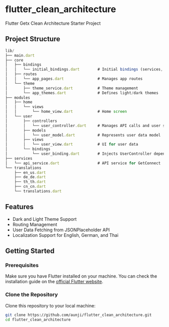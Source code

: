 # flutter_clean_architecture

Flutter Getx Clean Architecture Starter Project

## Project Structure

```javascript
lib/
├── main.dart
├── core
│   ├── bindings
│   │   └── initial_bindings.dart        # Initial bindings (services, etc.)
│   ├── routes
│   │   └── app_pages.dart               # Manages app routes
│   └── theme
│       ├── theme_service.dart           # Theme management
│       └── app_themes.dart              # Defines light/dark themes
├── modules
│   ├── home
│   │   └── views
│   │       └── home_view.dart           # Home screen
│   └── user
│       ├── controllers
│       │   └── user_controller.dart     # Manages API calls and user state
│       ├── models
│       │   └── user_model.dart          # Represents user data model
│       ├── views
│       │   └── user_view.dart           # UI for user data
│       └── bindings
│           └── user_binding.dart        # Injects UserController dependencies
├── services
│   └── api_service.dart                 # API service for GetConnect
└── translations
    ├── en_us.dart
    ├── de_de.dart
    ├── th_th.dart
    ├── cn_cn.dart
    └── translations.dart
```

## Features

- Dark and Light Theme Support
- Routing Management
- User Data Fetching from JSONPlaceholder API
- Localization Support for English, German, and Thai

## Getting Started

### Prerequisites

Make sure you have Flutter installed on your machine. You can check the installation guide on the [official Flutter website](https://flutter.dev/docs/get-started/install).

### Clone the Repository

Clone this repository to your local machine:

```bash
git clone https://github.com/aunji/flutter_clean_architecture.git
cd flutter_clean_architecture
```
